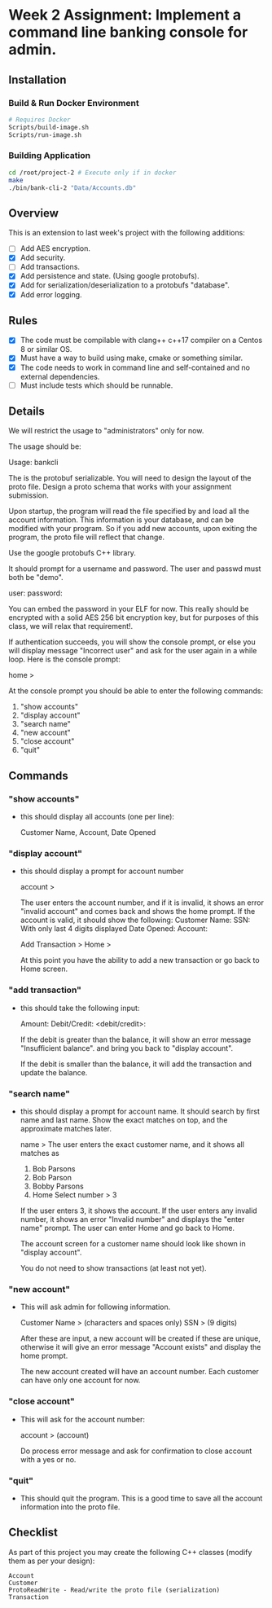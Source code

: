 # Week 2 Assignment: Implement a command line banking console for admin.

## Installation
### Build & Run Docker Environment
```bash
# Requires Docker
Scripts/build-image.sh 
Scripts/run-image.sh
```
### Building Application
```bash
cd /root/project-2 # Execute only if in docker
make
./bin/bank-cli-2 "Data/Accounts.db"
```

## Overview
This is an extension to last week's project with the following additions:
- [ ] Add AES encryption.
- [x] Add security.
- [ ] Add transactions.
- [x] Add persistence and state. (Using google protobufs).
- [x] Add for serialization/deserialization to a protobufs "database".
- [x] Add error logging.

## Rules
- [x] The code must be compilable with clang++ c++17 compiler on a Centos 8 or similar OS.
- [x] Must have a way to build using make, cmake or something similar.
- [x] The code needs to work in command line and self-contained and no external dependencies.
- [ ] Must include tests which should be runnable.

## Details
We will restrict the usage to "administrators" only for now.

The usage should be:

Usage: bankcli <file-name>

The <file-name> is the protobuf serializable. You will need to design the layout of the proto file.
Design a proto schema that works with your assignment submission.

Upon startup, the program will read the file specified by <file-name> and load all the account information. This
information is your database, and can be modified with your program. So if you add new accounts,
upon exiting the program, the proto file will reflect that change.

Use the google protobufs C++ library.

It should prompt for a username and password. The user and passwd must both be "demo".

user: <user>
password: <passwd>

You can embed the password in your ELF for now. This really should be encrypted with a solid
AES 256 bit encryption key, but for purposes of this class, we will relax that requirement!.

If authentication succeeds, you will show the console prompt, or else you will display
message "Incorrect user" and ask for the user again in a while loop. Here is the console prompt:

home > 

At the console prompt you should be able to enter the following commands:

1. "show accounts"
2. "display account"
3. "search name"
4. "new account"
5. "close account"
4. "quit"


## Commands

### "show accounts"

   - this should display all accounts (one per line):

     Customer Name, Account, Date Opened

### "display account"

   - this should display a prompt for account number

     account > 

     The user enters the account number, and if it is invalid, it shows an error "invalid account"
     and comes back and shows the home prompt.
     If the account is valid, it should show the following:
     Customer Name:
     SSN: With only last 4 digits displayed
     Date Opened:
     Account:

     Add Transaction >
     Home >

     At this point you have the ability to add a new transaction or go back to Home screen.

### "add transaction"

   - this should take the following input:

     Amount:
     Debit/Credit: <debit/credit>:
     
     If the debit is greater than the balance, it will show an error message "Insufficient balance".
     and bring you back to "display account". 

     If the debit is smaller than the balance, it will add the transaction and update the balance.

### "search name"

   - this should display a prompt for account name. It should search by first name and last
     name. Show the exact matches on top, and the approximate matches later.

     name > 
     The user enters the exact customer name, and it shows all matches as 
       1) Bob Parsons
       2) Bob Parson
       3) Bobby Parsons
       4) Home
     Select number > 3

     If the user enters 3, it shows the account. If the user enters any invalid number,
     it shows an error "Invalid number" and displays the "enter name" prompt.
     The user can enter Home and go back to Home.

     The account screen for a customer name should look like shown in "display account".

     You do not need to show transactions (at least not yet).

### "new account"

   - This will ask admin for following information.

     Customer Name > (characters and spaces only)
     SSN > (9 digits)

     After these are input, a new account will be created if these are unique, otherwise it will
     give an error message "Account exists" and display the home prompt.

     The new account created will have an account number.
     Each customer can have only one account for now.

### "close account"
  - This will ask for the account number:

     account > (account)

    Do process error message and ask for confirmation to close account with a yes or no.

### "quit"
  - This should quit the program. This is a good time to save all the account information into the proto file.


## Checklist

As part of this project you may create the following C++ classes (modify them as per your design):

```
Account
Customer
ProtoReadWrite - Read/write the proto file (serialization)
Transaction
```
